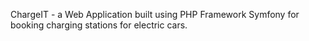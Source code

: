 ChargeIT - a Web Application built using PHP Framework Symfony for booking charging stations for electric cars.
